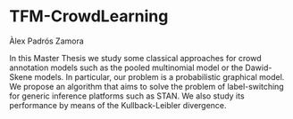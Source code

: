 # TFM-CrowdLearning

Àlex Padrós Zamora

In this Master Thesis we study some classical approaches for crowd annotation models such as the pooled multinomial model or the Dawid-Skene models. In particular, our problem is a probabilistic graphical model. We propose an algorithm that aims to solve the problem of label-switching for generic inference platforms such as STAN. We also study its performance by means of the Kullback-Leibler divergence.
